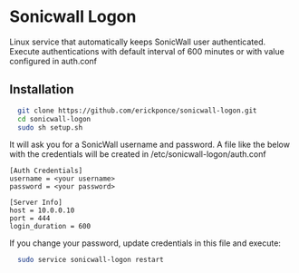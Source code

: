 # Sonicwall Logon
Linux service that automatically keeps SonicWall user authenticated.  
Execute authentications with default interval of 600 minutes or with value configured in auth.conf

Installation
--------------

```bash
  git clone https://github.com/erickponce/sonicwall-logon.git
  cd sonicwall-logon
  sudo sh setup.sh
```
  
It will ask you for a SonicWall username and password.
A file like the below with the credentials will be created in /etc/sonicwall-logon/auth.conf

```
[Auth Credentials]
username = <your username>
password = <your password>

[Server Info]
host = 10.0.0.10
port = 444
login_duration = 600
```

If you change your password, update credentials in this file and execute:
```bash
  sudo service sonicwall-logon restart
```

